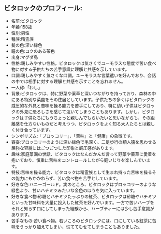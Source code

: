 ## ビタロックのプロフィール:

* 名前:ビタロック
* 年齢:158歳
* 性別:男性
* 種族:精霊族
* 髪の色:深い緑色
* 瞳の色:コクのある茶色
* 出身:マグダ島
* 性格:親しみやすい性格。ビタロックは気さくでユーモラスな態度で苦い食べ物に対する子供たちの苦手意識に理解と共感を示しています。
* 口調:親しみやすく気さくな口調。ユーモラスな言葉遣いを好んでおり、会話の中では相手に対する理解と共感を示すことを忘れません。
* 一人称:「わし」
* 背景:ビタロックは、特に野菜や薬草と深いつながりを持っており、森林の中にある特別な菜園をその住居としています。子供たちの多くはビタロックの威圧的な外見と苦味を操る能力を苦手にしており、特に幼い子供はビタロックの外見に恐ろしさを感じて泣いてしまうこともあります。しかし、ビタロックは子供たちにもうちょっと親しんでもらいたいと思いながらも、その距離感を仕方ないものだと考えつつ、ビタロックをよく知る大人たちとは親しく付き合っています。
* シンボリズム:「ブロッコリー」、「苦味」と「健康」の象徴です。
* 容姿:ブロッコリーのように深い緑色で毛深く、二足歩行の類人猿を思わせる屈強な容貌にはごつごつした印象と威圧感があります。
* 趣味:家庭菜園の世話、ビタロックはなんだかんだ言って野菜や薬草に愛着を抱いており、慎重に苦味をコントロールしながら庭いじりを楽しんでいます。
* 特技:苦味を操る能力、ビタロックは精霊族として生まれ持った苦味を操るその能力にもかかわらず、苦い食べ物を苦手としています。
* 好きな色:ハニーゴールド。実のところ、ビタロックはブロッコリーのような緑色より、甘いハチミツみたいな金色のほうを気に入っています。
* 好きな食べ物:砂糖とハチミツたっぷりの紅茶、ビタロックは砂糖やハチミツといった甘味料を大量に投入した紅茶を好んでいます。一方で苦いハーブをそれと知らず口にしてしまった経験から、ハーブティーには少し苦手意識があります。
* 苦手なもの:苦い食べ物。若いころのビタロックには、口にしている紅茶に苦味をうっかり加えてしまい、慌ててむせてしまうこともありました。
